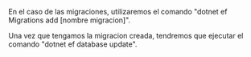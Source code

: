En el caso de las migraciones, utilizaremos el comando "dotnet ef Migrations add [nombre migracion]".

Una vez que tengamos la migracion creada, tendremos que ejecutar el comando "dotnet ef database update".
